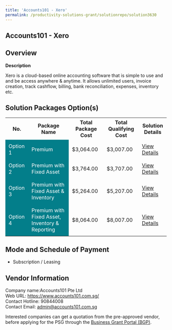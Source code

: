 ```yaml
---
title: 'Accounts101 - Xero'
permalink: /productivity-solutions-grant/solutionrepo/solution3630
---
```


## Accounts101 - Xero

## Overview

**Description**

Xero is a cloud-based online accounting software that is simple to use and and be access anywhere & anytime. It allows unlimited users, invoice creation,  track cashflow, billing, bank reconciliation, expenses, inventory etc.

## Solution Packages Option(s)

<table>
<tr>
<th><b>No.</b></th>
<th><b>Package Name</b></th>
<th><b>Total Package Cost</b></th>
<th><b>Total Qualifying Cost</b></th>
<th><b>Solution Details</b></th>
</tr>
<tr>
<td style='padding: 10px; background-color: #037E8A; color: #FFFFFF;'>Option 1</td>
<td style='padding: 10px; background-color: #037E8A; color: #FFFFFF;'>Premium</td>
<td style='padding: 10px;'>$3,064.00</td>
<td style='padding: 10px;'>$3,007.00</td>
<td style='padding: 10px;'><a href='/images/psg/Accounts101_Desensitised_Annex_3_Part_1.pdf' target='_blank'>View Details</a></td>
</tr>
<tr>
<td style='padding: 10px; background-color: #037E8A; color: #FFFFFF;'>Option 2</td>
<td style='padding: 10px; background-color: #037E8A; color: #FFFFFF;'>Premium with Fixed Asset</td>
<td style='padding: 10px;'>$3,764.00</td>
<td style='padding: 10px;'>$3,707.00</td>
<td style='padding: 10px;'><a href='/images/psg/Accounts101_Desensitised_Annex_3_Part_2.pdf' target='_blank'>View Details</a></td>
</tr>
<tr>
<td style='padding: 10px; background-color: #037E8A; color: #FFFFFF;'>Option 3</td>
<td style='padding: 10px; background-color: #037E8A; color: #FFFFFF;'>Premium with Fixed Asset & Inventory</td>
<td style='padding: 10px;'>$5,264.00</td>
<td style='padding: 10px;'>$5,207.00</td>
<td style='padding: 10px;'><a href='/images/psg/Accounts101_Desensitised_Annex_3_Part_3.pdf' target='_blank'>View Details</a></td>
</tr>
<tr>
<td style='padding: 10px; background-color: #037E8A; color: #FFFFFF;'>Option 4</td>
<td style='padding: 10px; background-color: #037E8A; color: #FFFFFF;'>Premium with Fixed Asset, Inventory & Reporting</td>
<td style='padding: 10px;'>$8,064.00</td>
<td style='padding: 10px;'>$8,007.00</td>
<td style='padding: 10px;'><a href='/images/psg/Accounts101_Desensitised_Annex_3_Part_4.pdf' target='_blank'>View Details</a></td>
</tr>
</table>

## Mode and Schedule of Payment

 - Subscription / Leasing

## Vendor Information

 Company name:Accounts101 Pte Ltd<br>Web URL: https://www.accounts101.com.sg/ <br>Contact Hotline: 90844008 <br>Contact Email: admin@accounts101.com.sg 

Interested companies can get a quotation from the pre-approved vendor, before applying for the PSG through the <a href='https://www.businessgrants.gov.sg/' target='_blank' rel='noopener'>Business Grant Portal (BGP)</a>.

<script src="/jquery/resize-tables.js"></script>
